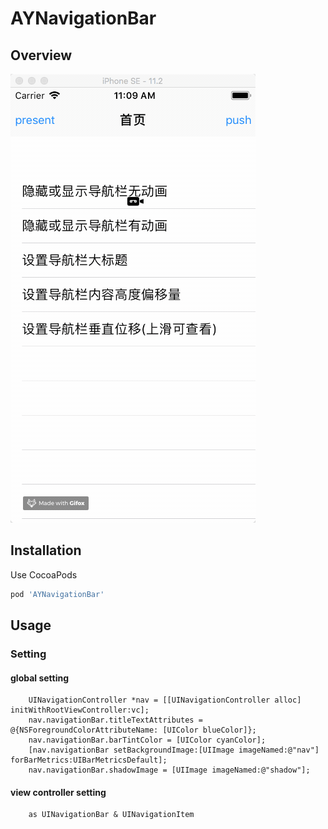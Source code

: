 # AYNavigationBar

## Overview
   ![snapshot](https://github.com/CodeABug/AYNavigationBar/blob/master/demo.gif)

## Installation

Use CocoaPods  

``` ruby
pod 'AYNavigationBar'
```

## Usage

### Setting
#### global setting
``` objc
    UINavigationController *nav = [[UINavigationController alloc] initWithRootViewController:vc];
    nav.navigationBar.titleTextAttributes = @{NSForegroundColorAttributeName: [UIColor blueColor]};
    nav.navigationBar.barTintColor = [UIColor cyanColor];
    [nav.navigationBar setBackgroundImage:[UIImage imageNamed:@"nav"] forBarMetrics:UIBarMetricsDefault];
    nav.navigationBar.shadowImage = [UIImage imageNamed:@"shadow"];
```
#### view controller setting
``` objc
    as UINavigationBar & UINavigationItem
```
